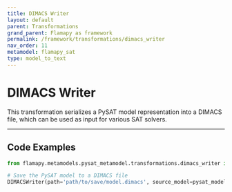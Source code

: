```yaml
---
title: DIMACS Writer
layout: default
parent: Transformations
grand_parent: Flamapy as framework
permalink: /framework/transformations/dimacs_writer
nav_order: 11
metamodel: flamapy_sat
type: model_to_text
---
```


# DIMACS Writer

This transformation serializes a PySAT model representation into a DIMACS file, which can be used as input for various SAT solvers.

---
## Code Examples

```python
from flamapy.metamodels.pysat_metamodel.transformations.dimacs_writer import DIMACSWriter

# Save the PySAT model to a DIMACS file
DIMACSWriter(path='path/to/save/model.dimacs', source_model=pysat_model).transform()
```

